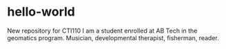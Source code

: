 # hello-world
New repository for CTI110
I am a student enrolled at AB Tech in the geomatics program. Musician, developmental therapist, fisherman, reader.
